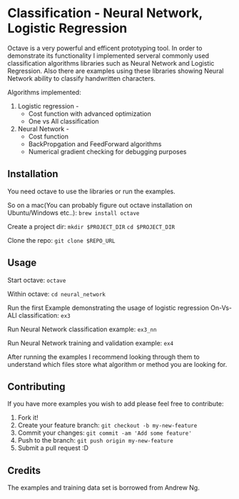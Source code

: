 # Classification - Neural Network, Logistic Regression

Octave is a very powerful and efficent prototyping tool. 
In order to demonstrate its functionality I implemented serveral commonly used 
classification algorithms libraries such as Neural Network and Logistic Regression.
Also there are examples using these libraries showing Neural Network ability to classify handwritten characters. 

Algorithms implemented:
1. Logistic regression - 
	- Cost function with advanced optimization
	- One vs All classification
2. Neural Network - 
	- Cost function
	- BackPropgation and FeedForward algorithms
	- Numerical gradient checking for debugging purposes

## Installation

You need octave to use the libraries or run the examples.

So on a mac(You can probably figure out octave installation on Ubuntu/Windows etc..):
`brew install octave`

Create a project dir:
`mkdir $PROJECT_DIR`
`cd $PROJECT_DIR`

Clone the repo:
`git clone $REPO_URL`

## Usage

Start octave:
`octave`

Within octave:
`cd neural_network`

Run the first Example demonstrating the usage of logistic regression On-Vs-ALl classification:
`ex3`

Run Neural Network classification example:
`ex3_nn`

Run Neural Network training and validation example:
`ex4`

After running the examples I recommend looking through them to understand which 
files store what algorithm or method you are looking for.

## Contributing

If you have more examples you wish to add please feel free to contribute:

1. Fork it!
2. Create your feature branch: `git checkout -b my-new-feature`
3. Commit your changes: `git commit -am 'Add some feature'`
4. Push to the branch: `git push origin my-new-feature`
5. Submit a pull request :D

## Credits

The examples and training data set is borrowed from Andrew Ng.

